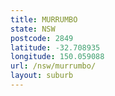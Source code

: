 ```yaml
---
title: MURRUMBO
state: NSW
postcode: 2849
latitude: -32.708935
longitude: 150.059088
url: /nsw/murrumbo/
layout: suburb
---
```

